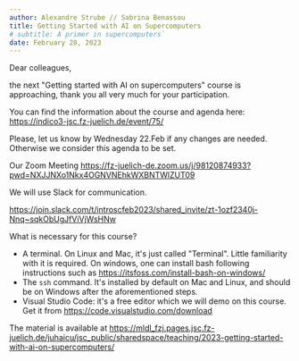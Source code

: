 ```yaml
---
author: Alexandre Strube // Sabrina Benassou
title: Getting Started with AI on Supercomputers 
# subtitle: A primer in supercomputers`
date: February 28, 2023
---
```


Dear colleagues,

the next "Getting started with AI on supercomputers" course is approaching, thank you all very much for your participation.

You can find the information about the course and agenda here:
https://indico3-jsc.fz-juelich.de/event/75/

Please, let us know by Wednesday 22.Feb if any changes are needed.
Otherwise we consider this agenda to be set.

Our Zoom Meeting
https://fz-juelich-de.zoom.us/j/98120874933?pwd=NXJJNXo1Nkx4OGNVNEhkWXBNTWlZUT09

We will use Slack for communication. 

https://join.slack.com/t/introscfeb2023/shared_invite/zt-1ozf2340j-Nnq~sqkObUgJfViVjWsHNw


What is necessary for this course?

- A terminal. On Linux and Mac, it's just called "Terminal". Little familiarity with it is required. On windows, one can install bash following instructions such as https://itsfoss.com/install-bash-on-windows/
- The `ssh` command. It's installed by default on Mac and Linux, and should be on Windows after the aforementioned steps.
- Visual Studio Code: it's a free editor which we will demo on this course. Get it from https://code.visualstudio.com/download



The material is available at https://mldl_fzj.pages.jsc.fz-juelich.de/juhaicu/jsc_public/sharedspace/teaching/2023-getting-started-with-ai-on-supercomputers/
